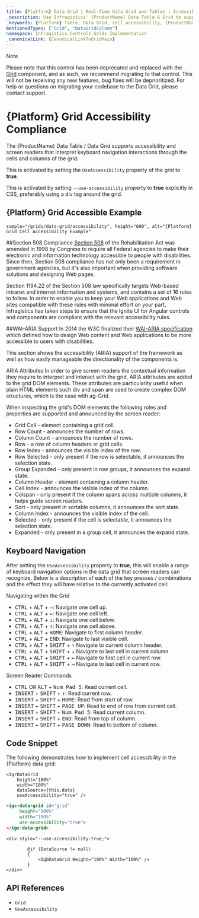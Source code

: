 ```yaml
---
title: {Platform} Data Grid | Real-Time Data Grid and Tables | Accessibility Compliance | Infragistics
_description: Use Infragistics' {ProductName} Data Table & Grid to support accessibility feature that will enable screen readers to read "speak" keyboard navigation interactions through the cells and columns of the grid. View {ProductName} table tutorials!
_keywords: {Platform} Table, Data Grid, cell accessibility, {ProductName}, Infragistics
mentionedTypes: ["Grid", "DataGridColumn"]
namespace: Infragistics.Controls.Grids.Implementation
_canonicalLink: {CanonicalLinkToGridMain}
---
```


<!-- Blazor, WebComponents -->

> [!Note]
Please note that this control has been deprecated and replaced with the [Grid](../data-grid.md) component, and as such, we recommend migrating to that control. This will not be receiving any new features, bug fixes will be deprioritized. For help or questions on migrating your codebase to the Data Grid, please contact support.

<!-- end: Blazor, WebComponents -->

# {Platform} Grid Accessibility Compliance

The {ProductName} Data Table / Data Grid supports accessibility and screen readers that interpret keyboard navigation interactions through the cells and columns of the grid.

<!-- React, WebComponents -->
This is activated by setting the `UseAccessibility` property of the grid to **true**.
<!-- end: React, WebComponents -->

<!-- Blazor -->
This is activated by setting `--use-accessibility` property to **true** explicitly in CSS, preferably using a div tag around the grid.
<!-- end: Blazor -->

## {Platform} Grid Accessible Example


`sample="/grids/data-grid/accessibility", height="600", alt="{Platform} Grid Cell Accessibility Example"`



<div class="divider--half"></div>

##Section 508 Compliance
<a href="https://www.section508.gov/" target="_blank">Section 508</a> of the Rehabilitation Act was amended in 1998 by Congress to require all Federal agencies to make their electronic and information technology accessible to people with disabilities. Since then, Section 508 compliance has not only been a requirement in government agencies, but it's also important when providing software solutions and designing Web pages.

Section 1194.22 of the Section 508 law specifically targets Web-based intranet and internet information and systems, and contains a set of 16 rules to follow. In order to enable you to keep your Web applications and Web sites compatible with these rules with minimal effort on your part, Infragistics has taken steps to ensure that the Ignite UI for Angular controls and components are compliant with the relevant accessibility rules.

##WAI-ARIA Support
In 2014 the W3C finalized their <a href="https://www.w3.org/TR/wai-aria/" target="_blank">WAI-ARIA specification</a> which defined how to design Web content and Web applications to be more accessible to users with disabilities.

This section shows the accessibility (ARIA) support of the framework as well as how easily manageable the directionality of the components is.

ARIA Attributes
In order to give screen readers the contextual information they require to interpret and interact with the grid, ARIA attributes are added to the grid DOM elements. These attributes are particularity useful when plain HTML elements such div and span are used to create complex DOM structures, which is the case with ag-Grid.

When inspecting the grid's DOM elements the following roles and properties are supported and announced by the screen reader:

- Grid Cell - element containing a grid cell.
- Row Count - announces the number of rows.
- Column Count - announces the number of rows.
- Row - a row of column headers or grid cells.
- Row Index - announces the visible index of the row.
- Row Selected - only present if the row is selectable, it announces the selection state.
- Group Expanded - only present in row groups, it announces the expand state.
- Column Header - element containing a column header.
- Cell Index - announces the visible index of the column.
- Colspan - only present if the column spans across multiple columns, it helps guide screen readers.
- Sort - only present in sortable columns, it announces the sort state.
- Column Index - announces the visible index of the cell.
- Selected - only present if the cell is selectable, it announces the selection state.
- Expanded - only present in a group cell, it announces the expand state.

## Keyboard Navigation

After setting the `UseAccessibility` property to **true**, this will enable a range of keyboard navigation options in the data grid that screen readers can recognize. Below is a description of each of the key presses / combinations and the effect they will have relative to the currently activated cell:

Navigating within the Grid

- <kbd>CTRL</kbd> + <kbd>ALT</kbd> + <kbd>→</kbd>: Navigate one cell up.
- <kbd>CTRL</kbd> + <kbd>ALT</kbd> + <kbd>←</kbd>: Navigate one cell left.
- <kbd>CTRL</kbd> + <kbd>ALT</kbd> + <kbd>↓</kbd>: Navigate one cell below.
- <kbd>CTRL</kbd> + <kbd>ALT</kbd> + <kbd>↑</kbd>: Navigate one cell above.
- <kbd>CTRL</kbd> + <kbd>ALT</kbd> + <kbd>HOME</kbd>: Navigate to first column header.
- <kbd>CTRL</kbd> + <kbd>ALT</kbd> + <kbd>END</kbd>: Navigate to last visible cell.
- <kbd>CTRL</kbd> + <kbd>ALT</kbd> + <kbd>SHIFT</kbd> + <kbd>↑</kbd> Navigate to current column header.
- <kbd>CTRL</kbd> + <kbd>ALT</kbd> + <kbd>SHIFT</kbd> + <kbd>↓</kbd> Navigate to last cell in current column.
- <kbd>CTRL</kbd> + <kbd>ALT</kbd> + <kbd>SHIFT</kbd> + <kbd>←</kbd> Navigate to first cell in current row.
- <kbd>CTRL</kbd> + <kbd>ALT</kbd> + <kbd>SHIFT</kbd> + <kbd>→</kbd> Navigate to last cell in current row.

Screen Reader Commands

- <kbd>CTRL</kbd> OR <kbd>ALT</kbd> + <kbd>Num Pad 5</kbd>: Read current cell.
- <kbd>INSERT</kbd> + <kbd>SHIFT</kbd> + <kbd>↑</kbd>: Read current row.
- <kbd>INSERT</kbd> + <kbd>SHIFT</kbd> + <kbd>HOME</kbd>: Read from start of row.
- <kbd>INSERT</kbd> + <kbd>SHIFT</kbd> + <kbd>PAGE UP</kbd>: Read to end of row from current cell.
- <kbd>INSERT</kbd> + <kbd>SHIFT</kbd> + <kbd>Num Pad 5</kbd>: Read current column.
- <kbd>INSERT</kbd> + <kbd>SHIFT</kbd> + <kbd>END</kbd>: Read from top of column.
- <kbd>INSERT</kbd> + <kbd>SHIFT</kbd> + <kbd>PAGE DOWN</kbd>: Read to bottom of column.

## Code Snippet

The following demonstrates how to implement cell accessibility in the  {Platform} data grid:

```tsx
<IgrDataGrid
    height="100%"
    width="100%"
    dataSource={this.data}
    useAccessibility="true" />
```

```html
<igc-data-grid id="grid"
     height="100%"
     width="100%"
     use-accessibility="true">
</igc-data-grid>
```

```razor
<div style="--use-accessibility:true;">

        @if (DataSource != null)
        {
            <IgbDataGrid Height="100%" Width="100%" />
        }
</div>
```

## API References

 - `Grid`
 - `UseAccessibility`